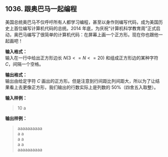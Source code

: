 ﻿## 1036. 跟奥巴马一起编程
美国总统奥巴马不仅呼吁所有人都学习编程，甚至以身作则编写代码，成为美国历史上首位编写计算机代码的总统。2014 年底，为庆祝“计算机科学教育周”正式启动，奥巴马编写了很简单的计算机代码：在屏幕上画一个正方形。现在你也跟他一起画吧！

**输入格式：**  
输入在一行中给出正方形边长 $N(3<=N<=20)$ 和组成正方形边的某种字符 $C$，间隔一个空格。

**输出格式：**  
输出由给定字符 $C$ 画出的正方形。但是注意到行间距比列间距大，所以为了让结果看上去更像正方形，我们输出的行数实际上是列数的 50%（四舍五入取整）。

**输入样例：**
>10 a  

**输出样例：**
>aaaaaaaaaa  
a        a  
a        a  
a        a  
aaaaaaaaaa  